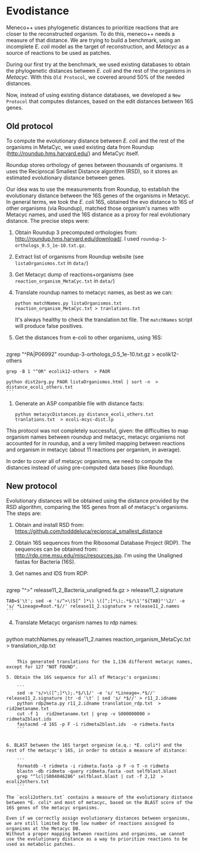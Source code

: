 
# Evodistance

Meneco++ uses phylogenetic distances to prioritize reactions that are closer to the reconstructed organism. To do this, meneco++ needs a measure of that distance. We are trying to build a benchmark, using an incomplete *E. coli* model as the target of reconstruction, and *Metacyc* as a source of reactions to be used as patches.

During our first try at the benchmark, we used existing databases to obtain the phylogenetic distances between *E. coli* and the rest of the organisms in *Metacyc*. With this `Old Protocol`, we covered around 50% of the needed distances.

Now, instead of using existing distance databases, we developed a `New Protocol` that computes distances, based on the edit distances between 16S genes.


## Old protocol

To compute the evolutionary distance between *E. coli* and the rest of the organisms in MetaCyc, we used existing data from Roundup (http://roundup.hms.harvard.edu/) and MetaCyc itself.

Roundup stores orthology of genes between thousands of organisms. It uses the Reciprocal Smallest Distance algorithm (RSD), so it stores an estimated evolutionary distance between genes.

Our idea was to use the measurements from Roundup, to establish the evolutionary distance between the 16S genes of the organisms in Metacyc. In general terms, we took the *E. coli* 16S, obtained the evo distance to 16S of other organisms (via Roundup), matched those organism's names with Metacyc names, and used the 16S distance as a proxy for real evolutionary distance. The precise steps were: 


1. Obtain Roundup 3 precomputed orthologies from:  http://roundup.hms.harvard.edu/download/. I used `roundup-3-orthologs_0.5_1e-10.txt.gz`.

1. Extract list of organisms from Roundup website (see `listaOrganismos.txt` in `data/`)

1. Get Metacyc dump of reactions+organisms (see `reaction_organism_MetaCyc.txt` in `data/`)

1. Translate roundup names to metacyc names, as best as we can:

	`python matchNames.py listaOrganismos.txt reaction_organism_MetaCyc.txt > tranlations.txt`

	It's always healthy to check the translation.txt file. The `matchNames` script will produce false positives.

1. Get the distances from e-coli to other organisms, using 16S:

	```
zgrep "^PA\|P06992" roundup-3-orthologs_0.5_1e-10.txt.gz > ecolik12-others

	grep -B 1 "^OR" ecolik12-others  > PAOR

	python dist2org.py PAOR listaOrganismos.html | sort -n  > distance_ecoli_others.txt
	```

1. Generate an ASP compatible file with distance facts:

	```
	python metacycDistances.py distance_ecoli_others.txt tranlations.txt  > ecoli-mcyc-dist.lp
	```
	
This protocol was not completely successful, given: the difficulties to map organism names between roundup and metacyc, metacyc organisms not accounted for in roundup, and a very limited mapping between reactions and organism in metacyc (about 11 reactions per organism, in average).

In order to cover all of metacyc organisms, we need to compute the distances instead of using pre-computed data bases (like Roundup).


## New protocol

Evolutionary distances will be obtained using the distance provided by the RSD algorithm, comparing the 16S genes from all of metacyc's organisms. The steps are:

1. Obtain and install RSD from: https://github.com/todddeluca/reciprocal_smallest_distance

2. Obtain 16S sequences from the Ribosomal Database Project (RDP). The sequences can be obtained from: http://rdp.cme.msu.edu/misc/resources.jsp. I'm using the Unaligned fastas for Bacteria (16S).

3. Get names and IDS from RDP:

	```
zgrep "^>" release11_2_Bacteria_unaligned.fa.gz > release11_2.signature

	TAB=$'\t'; sed -e 's/^>\(S[^ ]*\) \([^;]*\);.*$/\1'"${TAB}"'\2/' -e 's/ *Lineage=Root.*$//' release11_2.signature > release11_2.names
	```


4. Translate Metacyc organism names to rdp names:

	```
python matchNames.py release11_2.names reaction_organism_MetaCyc.txt > translation_rdp.txt
```

	This generated translations for the 1,136 different metacyc names, except for 127 "NOT FOUND".

5. Obtain the 16S sequence for all of Metacyc's organisms:

	```
	sed -e 's/>\([^;]*\);.*$/\1/' -e 's/ *Lineage=.*$//' release11_2.signature |tr -d '\t' | sed 's/ *$//' > r11_2.idname
	python rdp2meta.py r11_2.idname translation_rdp.txt  > rid2metaname.txt
	cut -f 1   rid2metaname.txt | grep -v S000000000 > ridmeta2blast.ids
	fastacmd -d 16S -p F -i ridmeta2blast.ids  -o ridmeta.fasta
	```


6. BLAST between the 16S target organism (e.q.: *E. coli*) and the rest of the metacyc's 16S, in order to obtain a measure of distance:

	```
	formatdb -t ridmeta -i ridmeta.fasta -p F -o T -n ridmeta
	blastn -db ridmeta -query ridmeta.fasta -out selfblast.blast
	grep "^lcl|S004046286" selfblast.blast | cut -f 2,12  > ecoli2others.txt
	```

The `ecoli2others.txt` contains a measure of the evolutionary distance between *E. coli* and most of metacyc, based on the BLAST score of the 16S genes of the metacyc organisms.

Even if we correctly assign evolutionary distances between organisms, we are still limited by the low number of reactions assigned to organisms at the Metacyc DB.
Without a proper mapping between reactions and organisms, we cannot use the evolutionary distance as a way to prioritize reactions to be used as metabolic patches.


